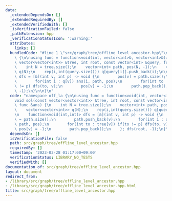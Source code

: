 ```yaml
---
data:
  _extendedDependsOn: []
  _extendedRequiredBy: []
  _extendedVerifiedWith: []
  _isVerificationFailed: false
  _pathExtension: hpp
  _verificationStatusIcon: ':warning:'
  attributes:
    links: []
  bundledCode: "#line 1 \"src/graph/tree/offline_level_ancestor.hpp\"\nnamespace off_la\
    \ {\n\nusing func = function<void(int, vector<int>&, vector<int>&)>;\nvoid sol(const\
    \ vector<vector<int>> &tree, int root, const vector<int> &query, func &ans) {\n\
    \    int N = tree.size();\n    vector<int> path, pos(N, -1);\n    vector<vector<int>>\
    \ q(N);\n    rep(i,int(query.size())) q[query[i]].push_back(i);\n\n    function<void(int,int)>\
    \ dfs = [&](int v, int p) -> void {\n        pos[v] = path.size();\n        path.push_back(v);\n\
    \        for(int i : q[v]) ans(i, path, pos);\n        for(int to : tree[v]) if(to\
    \ != p) dfs(to, v);\n        pos[v] = -1;\n        path.pop_back();\n    }; dfs(root,\
    \ -1);\n}\n\n}\n"
  code: "namespace off_la {\n\nusing func = function<void(int, vector<int>&, vector<int>&)>;\n\
    void sol(const vector<vector<int>> &tree, int root, const vector<int> &query,\
    \ func &ans) {\n    int N = tree.size();\n    vector<int> path, pos(N, -1);\n\
    \    vector<vector<int>> q(N);\n    rep(i,int(query.size())) q[query[i]].push_back(i);\n\
    \n    function<void(int,int)> dfs = [&](int v, int p) -> void {\n        pos[v]\
    \ = path.size();\n        path.push_back(v);\n        for(int i : q[v]) ans(i,\
    \ path, pos);\n        for(int to : tree[v]) if(to != p) dfs(to, v);\n       \
    \ pos[v] = -1;\n        path.pop_back();\n    }; dfs(root, -1);\n}\n\n}\n"
  dependsOn: []
  isVerificationFile: false
  path: src/graph/tree/offline_level_ancestor.hpp
  requiredBy: []
  timestamp: '2023-03-28 01:17:00+09:00'
  verificationStatus: LIBRARY_NO_TESTS
  verifiedWith: []
documentation_of: src/graph/tree/offline_level_ancestor.hpp
layout: document
redirect_from:
- /library/src/graph/tree/offline_level_ancestor.hpp
- /library/src/graph/tree/offline_level_ancestor.hpp.html
title: src/graph/tree/offline_level_ancestor.hpp
---
```

